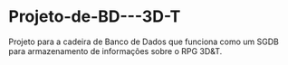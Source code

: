# Projeto-de-BD---3D-T
Projeto para a cadeira de Banco de Dados que funciona como um SGDB para armazenamento de informações sobre o RPG 3D&T.
